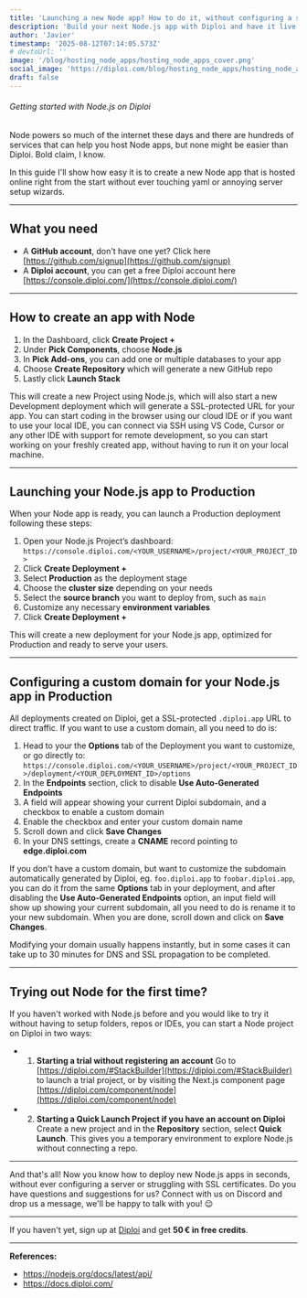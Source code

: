```yaml
---
title: 'Launching a new Node app? How to do it, without configuring a server'
description: 'Build your next Node.js app with Diploi and have it live right away'
author: 'Javier'
timestamp: '2025-08-12T07:14:05.573Z'
# devtoUrl: ''
image: '/blog/hosting_node_apps/hosting_node_apps_cover.png'
social_image: 'https://diploi.com/blog/hosting_node_apps/hosting_node_apps_og.png'
draft: false
---
```


###### Getting started with Node.js on Diploi

Node powers so much of the internet these days and there are hundreds of services that can help you host Node apps, but none might be easier than Diploi. Bold claim, I know.

In this guide I'll show how easy it is to create a new Node app that is hosted online right from the start without ever touching yaml or annoying server setup wizards.

---

## What you need

* A **GitHub account**, don't have one yet? Click here [https://github.com/signup](https://github.com/signup)
* A **Diploi account**, you can get a free Diploi account here [https://console.diploi.com/](https://console.diploi.com/)

---

## How to create an app with Node

1. In the Dashboard, click **Create Project +**
2. Under **Pick Components**, choose **Node.js**
3. In **Pick Add-ons**, you can add one or multiple databases to your app
4. Choose **Create Repository** which will generate a new GitHub repo
5. Lastly click **Launch Stack**

This will create a new Project using Node.js, which will also start a new Development deployment which will generate a SSL-protected URL for your app. You can start coding in the browser using our cloud IDE or if you want to use your local IDE, you can connect via SSH using VS Code, Cursor or any other IDE with support for remote development, so you can start working on your freshly created app, without having to run it on your local machine.

---

## Launching your Node.js app to Production

When your Node app is ready, you can launch a Production deployment following these steps:

1. Open your Node.js Project’s dashboard:
   `https://console.diploi.com/<YOUR_USERNAME>/project/<YOUR_PROJECT_ID>`
2. Click **Create Deployment +**
3. Select **Production** as the deployment stage
4. Choose the **cluster size** depending on your needs
5. Select the **source branch** you want to deploy from, such as `main`
6. Customize any necessary **environment variables**
7. Click **Create Deployment +**

This will create a new deployment for your Node.js app, optimized for Production and ready to serve your users.

---

## Configuring a custom domain for your Node.js app in Production

All deployments created on Diploi, get a SSL-protected `.diploi.app` URL to direct traffic. If you want to use a custom domain, all you need to do is:

1. Head to your the **Options** tab of the Deployment you want to customize, or go directly to:
   `https://console.diploi.com/<YOUR_USERNAME>/project/<YOUR_PROJECT_ID>/deployment/<YOUR_DEPLOYMENT_ID>/options`
2. In the **Endpoints** section, click to disable **Use Auto‑Generated Endpoints**
3. A field will appear showing your current Diploi subdomain, and a checkbox to enable a custom domain
4. Enable the checkbox and enter your custom domain name
5. Scroll down and click **Save Changes**
6. In your DNS settings, create a **CNAME** record pointing to **edge.diploi.com**

If you don't have a custom domain, but want to customize the subdomain automatically generated by Diploi, eg. `foo.diploi.app` to `foobar.diploi.app`, you can do it from the same **Options** tab in your deployment, and after disabling the **Use Auto‑Generated Endpoints** option, an input field will show up showing your current subdomain, all you need to do is rename it to your new subdomain. When you are done, scroll down and click on **Save Changes**.

Modifying your domain usually happens instantly, but in some cases it can take up to 30 minutes for DNS and SSL propagation to be completed.

---

## Trying out Node for the first time?

If you haven't worked with Node.js before and you would like to try it without having to setup folders, repos or IDEs, you can start a Node project on Diploi in two ways:

* 1) **Starting a trial without registering an account**
  Go to [https://diploi.com/#StackBuilder](https://diploi.com/#StackBuilder) to launch a trial project, or by visiting the Next.js component page [https://diploi.com/component/node](https://diploi.com/component/node)

* 2) **Starting a Quick Launch Project if you have an account on Diploi**
  Create a new project and in the **Repository** section, select **Quick Launch**. This gives you a temporary environment to explore Node.js without connecting a repo.

---

And that's all! Now you know how to deploy new Node.js apps in seconds, without ever configuring a server or struggling with SSL certificates. Do you have questions and suggestions for us? Connect with us on Discord and drop us a message, we'll be happy to talk with you! 😌

---

If you haven't yet, sign up at [Diploi](https://diploi.com/) and get **50 € in free credits**.

---

**References:**

- https://nodejs.org/docs/latest/api/
- https://docs.diploi.com/
